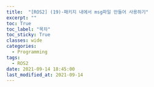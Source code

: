 ```yaml
---
title:  "[ROS2] (19)-패키지 내에서 msg파일 만들어 사용하기"
excerpt: ""
toc: True
toc_label: "목차"
toc_sticky: True
classes: wide
categories:
  - Programming
tags:
  - ROS2
date: 2021-09-14 18:45:00
last_modified_at: 2021-09-14
---
```


## 